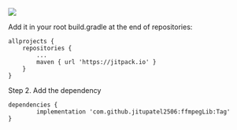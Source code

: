 [![](https://jitpack.io/v/jitupatel2506/ffmpegLib.svg)](https://jitpack.io/#jitupatel2506/ffmpegLib)



Add it in your root build.gradle at the end of repositories:

	allprojects {
		repositories {
			...
			maven { url 'https://jitpack.io' }
		}
	}
Step 2. Add the dependency

	dependencies {
	        implementation 'com.github.jitupatel2506:ffmpegLib:Tag'
	}
